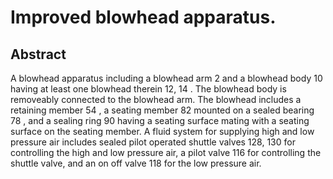 # Improved blowhead apparatus.

## Abstract
A blowhead apparatus including a blowhead arm 2 and a blowhead body 10 having at least one blowhead therein 12, 14 . The blowhead body is removeably connected to the blowhead arm. The blowhead includes a retaining member 54 , a seating member 82 mounted on a sealed bearing 78 , and a sealing ring 90 having a seating surface mating with a seating surface on the seating member. A fluid system for supplying high and low pressure air includes sealed pilot operated shuttle valves 128, 130 for controlling the high and low pressure air, a pilot valve 116 for controlling the shuttle valve, and an on off valve 118 for the low pressure air.